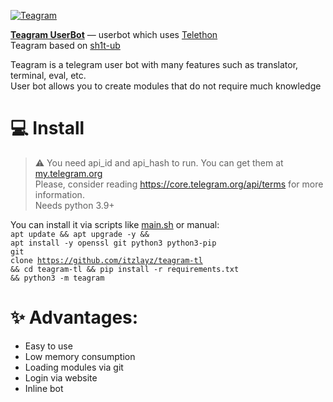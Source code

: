 [![Teagram](https://readme-typing-svg.herokuapp.com?color=%2336BCF7&lines=Teagram+Userbot)](https://t.me/UBteagram)

<b><a href="https://t.me/UBteagram">Teagram UserBot</a></b> — userbot which uses <a href="https://github.com/LonamiWebs/Telethon">Telethon</a><br>
Teagram based on <a href=https://github.com/sh1tn3t/sh1t-ub>sh1t-ub</a>

Teagram is a telegram user bot with many features such as translator, terminal, eval, etc. <br>
User bot allows you to create modules that do not require much knowledge

<h1>💻 Install</h1>

> ⚠ You need api_id and api_hash to run. You can get them at <a href="https://my.telegram.org">my.telegram.org</a> <br>
> Please, consider reading https://core.telegram.org/api/terms for more information. <br>
> Needs python 3.9+

You can install it via scripts like <a href="https://github.com/itzlayz/teagram-tl/blob/main/main.sh">main.sh</a> or manual: <br>
<code>apt update && apt upgrade -y && apt install -y openssl git python3 python3-pip</code><br>
<code>git clone https://github.com/itzlayz/teagram-tl && cd teagram-tl && pip install -r requirements.txt && python3 -m teagram</code>

<h1>✨ Advantages:</h1>
<ul>
    <li>Easy to use</li>
    <li>Low memory consumption</li>
    <li>Loading modules via git</li>
    <li>Login via website</li>
    <li>Inline bot</li>
</ul>
